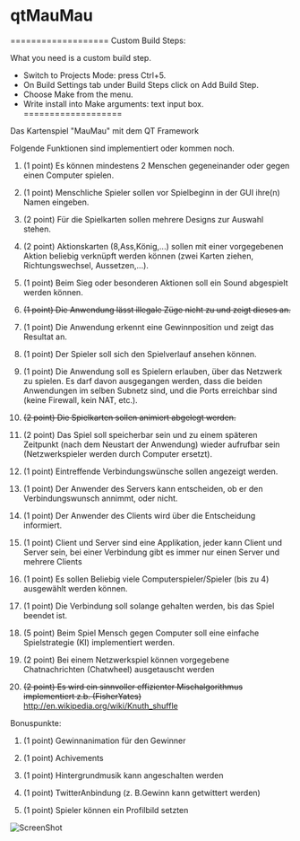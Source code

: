 qtMauMau
========
===================
Custom Build Steps:

What you need is a custom build step.

   - Switch to Projects Mode: press Ctrl+5.
   - On Build Settings tab under Build Steps click on Add Build Step.
   - Choose Make from the menu.
   - Write install into Make arguments: text input box.
===================


Das Kartenspiel "MauMau" mit dem QT Framework

Folgende Funktionen sind implementiert oder kommen noch.

1) (1 point) Es können mindestens 2 Menschen gegeneinander oder gegen einen Computer
spielen.

2) (1 point) Menschliche Spieler sollen vor Spielbeginn in der GUI ihre(n) Namen eingeben.

3) (2 point) Für die Spielkarten sollen mehrere Designs zur Auswahl stehen.

4) (2 point) Aktionskarten (8,Ass,König,...) sollen mit einer vorgegebenen Aktion beliebig
verknüpft werden können (zwei Karten ziehen, Richtungswechsel, Aussetzen,...).

5) (1 point) Beim Sieg oder besonderen Aktionen soll ein Sound abgespielt werden können.

6) ~~(1 point) Die Anwendung lässt illegale Züge nicht zu und zeigt dieses an.~~

7) (1 point) Die Anwendung erkennt eine Gewinnposition und zeigt das Resultat an.

8) (1 point) Der Spieler soll sich den Spielverlauf ansehen können.

9) (1 point) Die Anwendung soll es Spielern erlauben, über das Netzwerk zu spielen. Es
darf davon ausgegangen werden, dass die beiden Anwendungen im selben Subnetz
sind, und die Ports erreichbar sind (keine Firewall, kein NAT, etc.).

10) ~~(2 point) Die Spielkarten sollen animiert abgelegt werden.~~

11) (2 point) Das Spiel soll speicherbar sein und zu einem späteren Zeitpunkt (nach dem
Neustart der Anwendung) wieder aufrufbar sein (Netzwerkspieler werden durch
Computer ersetzt).

12) (1 point) Eintreffende Verbindungswünsche sollen angezeigt werden.

13) (1 point) Der Anwender des Servers kann entscheiden, ob er den Verbindungswunsch
annimmt, oder nicht.

14) (1 point) Der Anwender des Clients wird über die Entscheidung informiert.

15) (1 point) Client und Server sind eine Applikation, jeder kann Client und Server sein, bei
einer Verbindung gibt es immer nur einen Server und mehrere Clients

16) (1 point) Es sollen Beliebig viele Computerspieler/Spieler (bis zu 4) ausgewählt werden
können.

17) (1 point) Die Verbindung soll solange gehalten werden, bis das Spiel beendet ist.

18) (5 point) Beim Spiel Mensch gegen Computer soll eine einfache Spielstrategie (KI)
implementiert werden.

19) (2 point) Bei einem Netzwerkspiel können vorgegebene Chatnachrichten (Chatwheel)
ausgetauscht werden

20) ~~(2 point) Es wird ein sinnvoller effizienter Mischalgorithmus implementiert z.b.
(FisherYates)~~
http://en.wikipedia.org/wiki/Knuth_shuffle

Bonuspunkte:

1) (1 point) Gewinnanimation für den Gewinner

2) (1 point) Achivements

3) (1 point) Hintergrundmusik kann angeschalten werden

4) (1 point) TwitterAnbindung (z. B.Gewinn kann getwittert werden)

5) (1 point) Spieler können ein Profilbild setzten

![ScreenShot](https://raw.githubusercontent.com/pFriesch/qtMauMau/master/screenshot.png
)
